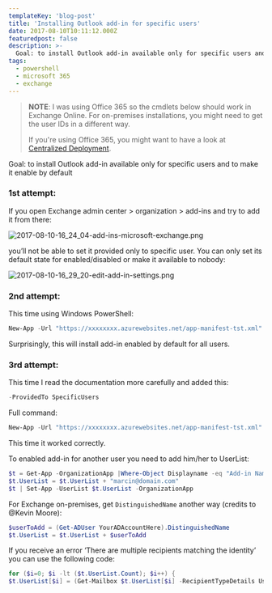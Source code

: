 ```yaml
---
templateKey: 'blog-post'
title: 'Installing Outlook add-in for specific users'
date: 2017-08-10T10:11:12.000Z
featuredpost: false
description: >-
  Goal: to install Outlook add-in available only for specific users and to make it enable by default
tags:
  - powershell 
  - microsoft 365
  - exchange
---
```


> **NOTE**: I was using Office 365 so the cmdlets below should work in Exchange Online. For on-premises installations, you might need to get the user IDs in a different way.
>
> If you're using Office 365, you might want to have a look at [Centralized Deployment](https://docs.microsoft.com/en-us/office/dev/add-ins/publish/centralized-deployment).

Goal: to install Outlook add-in available only for specific users and to make it enable by default

### 1st attempt:

If you open Exchange admin center > organization > add-ins and try to add it from there:

![2017-08-10-16_24_04-add-ins-microsoft-exchange.png](/img/posts/2017-08-10-16_24_04-add-ins-microsoft-exchange.png)

you’ll not be able to set it provided only to specific user. You can only set its default state for enabled/disabled or make it available to nobody:

![2017-08-10-16_29_20-edit-add-in-settings.png](/img/posts/2017-08-10-16_29_20-edit-add-in-settings.png)

<!--more-->

### 2nd attempt:

This time using Windows PowerShell:
``` powershell	
New-App -Url "https://xxxxxxxx.azurewebsites.net/app-manifest-tst.xml" -OrganizationApp -UserList robert@domain.com,peter@domain.com -DefaultStateForUser Enabled
```
Surprisingly, this will install add-in enabled by default for all users.

### 3rd attempt:

This time I read the documentation more carefully and added this:
``` powershell	
-ProvidedTo SpecificUsers
```
Full command:
``` powershell
New-App -Url "https://xxxxxxxx.azurewebsites.net/app-manifest-tst.xml" -OrganizationApp -UserList robert@domain.com,piotr@domain.com -DefaultStateForUser Enabled -ProvidedTo SpecificUsers
```
This time it worked correctly.

To enabled add-in for another user you need to add him/her to UserList:
``` powershell	
$t = Get-App -OrganizationApp |Where-Object Displayname -eq "Add-in Name"
$t.UserList = $t.UserList + "marcin@domain.com"
$t | Set-App -UserList $t.UserList -OrganizationApp
```
For Exchange on-premises, get `DistinguishedName` another way (credits to @Kevin Moore):
``` powershell
$userToAdd = (Get-ADUser YourADAccountHere).DistinguishedName
$t.UserList = $t.UserList + $userToAdd
```
If you receive an error ‘There are multiple recipients matching the identity’ you can use the following code:
``` powershell	
for ($i=0; $i -lt ($t.UserList.Count); $i++) {
$t.UserList[$i] = (Get-Mailbox $t.UserList[$i] -RecipientTypeDetails UserMailbox).userprincipalname
```
